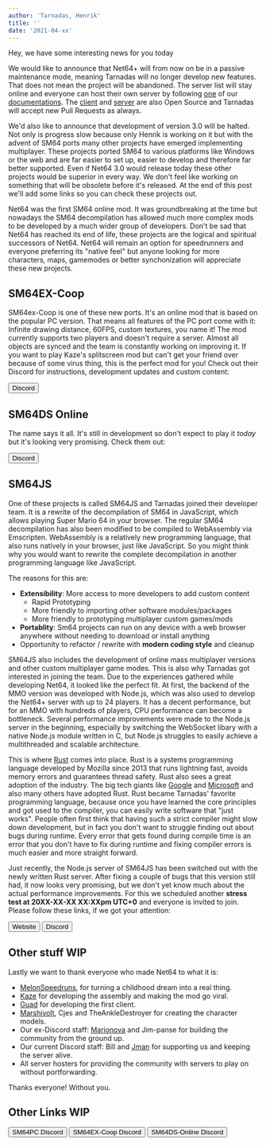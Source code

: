 ```yaml
---
author: 'Tarnadas, Henrik'
title: ''
date: '2021-04-xx'
---
```


Hey, we have some interesting news for you today

We would like to announce that Net64+ will from now on be in a passive maintenance mode, meaning Tarnadas will no longer develop new features.
That does not mean the project will be abandoned. The server list will stay online and everyone can host their own server by following [one](https://net64-mod.github.io/wiki/hosting/public/) of our [documentations](https://net64-mod.github.io/wiki/hosting/docker/).
The [client](https://github.com/Tarnadas/net64plus) and [server](https://github.com/Tarnadas/net64plus-server) are also Open Source and Tarnadas will accept new Pull Requests as always.

We'd also like to announce that development of version 3.0 will be halted.
Not only is progress slow because only Henrik is working on it but with the advent of SM64 ports many other projects have emerged implementing multiplayer.
These projects ported SM64 to various platforms like Windows or the web and are far easier to set up, easier to develop and therefore far better supported.
Even if Net64 3.0 would release today these other projects would be superior in every way.
We don't feel like working on something that will be obsolete before it's released.
At the end of this post we'll add some links so you can check these projects out.

Net64 was the first SM64 online mod.
It was groundbreaking at the time but nowadays the SM64 decompilation has allowed much more complex mods to be developed by a much wider group of developers.
Don't be sad that Net64 has reached its end of life, these projects are the logical and spiritual successors of Net64.
Net64 will remain an option for speedrunners and everyone preferring its "native feel" but anyone looking for more characters, maps, gamemodes or better synchonization will appreciate these new projects.

## SM64EX-Coop

SM64ex-Coop is one of these new ports. It's an online mod that is based on the popular PC version. That means all features of the PC port come with it: Infinite drawing distance, 60FPS, custom textures, you name it! The mod currently supports two players and doesn't require a server. Almost all objects are synced and the team is constantly working on improving it. If you want to play Kaze's splitscreen mod but can't get your friend over because of some virus thing, this is the perfect mod for you! Check out their Discord for instructions, development updates and custom content:

<button to="https://discord.gg/TJVKHS4" img="discord.svg" margin="0.4rem 0.6rem" padding="0 0.4rem" paddingtext="0 0.8rem">Discord</button>

## SM64DS Online
The name says it all. It's still in development so don't expect to play it *today* but it's looking very promising. Check them out:

<button to="https://discord.gg/PhpA9Wt" img="discord.svg" margin="0.4rem 0.6rem" padding="0 0.4rem" paddingtext="0 0.8rem">Discord</button>

## SM64JS

One of these projects is called SM64JS and Tarnadas joined their developer team.
It is a rewrite of the decompilation of SM64 in JavaScript, which allows playing Super Mario 64 in your browser.
The regular SM64 decompilation has also been modified to be compiled to WebAssembly via Emscripten.
WebAssembly is a relatively new programming language, that also runs natively in your browser, just like JavaScript.
So you might think why you would want to rewrite the complete decompilation in another programming language like JavaScript.

The reasons for this are:

- **Extensibility**: More access to more developers to add custom content
  - Rapid Prototyping
  - More friendly to importing other software modules/packages
  - More friendly to prototyping multiplayer custom games/mods
- **Portablity**: Sm64 projects can run on any device with a web browser anywhere without needing to download or install anything
- Opportunity to refactor / rewrite with **modern coding style** and cleanup

SM64JS also includes the development of online mass multiplayer versions and other custom multiplayer game modes.
This is also why Tarnadas got interested in joining the team.
Due to the experiences gathered while developing Net64, it looked like the perfect fit.
At first, the backend of the MMO version was developed with Node.js,
which was also used to develop the Net64+ server with up to 24 players.
It has a decent performance, but for an MMO with hundreds of players, CPU performance can become a bottleneck.
Several performance improvements were made to the Node.js server in the beginning, especially by switching the WebSocket libary with a native Node.js module written in C, but Node.js struggles to easily achieve a multithreaded and scalable architecture.

This is where [Rust](https://www.rust-lang.org/) comes into place.
Rust is a systems programming language developed by Mozilla since 2013 that runs lightning fast, avoids memory errors and guarantees thread safety.
Rust also sees a great adoption of the industry.
The big tech giants like [Google](https://security.googleblog.com/2021/02/mitigating-memory-safety-issues-in-open.html) and [Microsoft](https://www.zdnet.com/article/microsoft-70-percent-of-all-security-bugs-are-memory-safety-issues/) and also many others have adopted Rust.
Rust became Tarnadas' favorite programming language, because once you have learned the core principles and got used to the compiler, you can easily write software that "just works".
People often first think that having such a strict compiler might slow down development, but in fact you don't want to struggle finding out about bugs during runtime.
Every error that gets found during compile time is an error that you don't have to fix during runtime and fixing compiler errors is much easier and more straight forward.

Just recently, the Node.js server of SM64JS has been switched out with the newly written Rust server.
After fixing a couple of bugs that this version still had, it now looks very promising, but we don't yet know much about the actual performance improvements.
For this we scheduled another **stress test at 20XX-XX-XX XX:XXpm UTC+0** and everyone is invited to join.
Please follow these links, if we got your attention:

<button to="https://sm64js.com" img="sm64js.png" margin="0.4rem 0.6rem" padding="0 0.4rem" paddingtext="0 0.8rem">Website</button>
<button to="https://discord.gg/7UaDnJt" img="discord.svg" margin="0.4rem 0.6rem" padding="0 0.4rem" paddingtext="0 0.8rem">Discord</button>

## Other stuff WIP

Lastly we want to thank everyone who made Net64 to what it is:

- [MelonSpeedruns](https://twitter.com/MelonSpeedruns), for turning a childhood dream into a real thing.
- [Kaze](https://twitter.com/KazeEmanuar) for developing the assembly and making the mod go viral.
- [Guad](https://github.com/Guad) for developing the first client.
- [Marshivolt](https://twitter.com/Marshivolt), Cjes and TheAnkleDestroyer for creating the character models.
- Our ex-Discord staff: [Marionova](https://twitter.com/Marionova64) and Jim-panse for building the community from the ground up.
- Our current Discord staff: Bill and [Jman](https://twitter.com/PailBot) for supporting us and keeping the server alive.
- All server hosters for providing the community with servers to play on without portforwarding.

Thanks everyone! Without you.

## Other Links WIP

<button to="https://discord.gg/ZezK78p" img="sm64pc.svg" margin="0.4rem 0.6rem" padding="0 0.4rem" paddingtext="0 0.8rem">SM64PC Discord</button>
<button to="https://discord.gg/TJVKHS4" img="discord.svg" margin="0.4rem 0.6rem" padding="0 0.4rem" paddingtext="0 0.8rem">SM64EX-Coop Discord</button>
<button to="https://discord.gg/PhpA9Wt" img="discord.svg" margin="0.4rem 0.6rem" padding="0 0.4rem" paddingtext="0 0.8rem">SM64DS-Online Discord</button>
